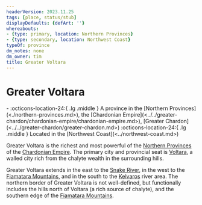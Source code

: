 ```yaml
---
headerVersion: 2023.11.25
tags: [place, status/stub]
displayDefaults: {defArt: ''}
whereabouts:
- {type: primary, location: Northern Provinces}
- {type: secondary, location: Northwest Coast}
typeOf: province
dm_notes: none
dm_owner: tim
title: Greater Voltara
---
```

# Greater Voltara
<div class="grid cards ext-narrow-margin ext-one-column" markdown>
-    :octicons-location-24:{ .lg .middle } A province in the [Northern Provinces](<./northern-provinces.md>), the [Chardonian Empire](<../../greater-chardon/chardonian-empire/chardonian-empire.md>), [Greater Chardon](<../../greater-chardon/greater-chardon.md>)  
    :octicons-location-24:{ .lg .middle } Located in the [Northwest Coast](<../northwest-coast.md>)  
</div>


Greater Voltara is the richest and most powerful of the [Northern Provinces](<./northern-provinces.md>) of the [Chardonian Empire](<../../greater-chardon/chardonian-empire/chardonian-empire.md>). The primary city and provincial seat is [Voltara](<voltara/voltara.md>), a walled city rich from the chalyte wealth in the surrounding hills. 

Greater Voltara extends in the east to the [Snake River](<../../major-rivers/chasa-nahadi-watershed/snake-river.md>), in the west to the [Fiamatara Mountains](<../fiamatara-mountains/fiamatara-mountains.md>), and in the south to the [Kelvaros](<../../major-rivers/chasa-nahadi-watershed/kelvaros.md>) river area. The northern border of Greater Voltara is not well-defined, but functionally includes the hills north of Voltara (a rich source of chalyte), and the southern edge of the [Fiamatara Mountains](<../fiamatara-mountains/fiamatara-mountains.md>). 